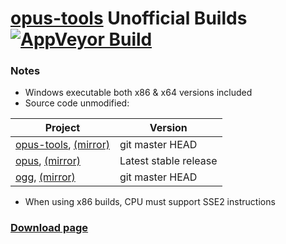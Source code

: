 ﻿# [opus-tools](https://www.opus-codec.org/) Unofficial Builds [![AppVeyor Build](https://ci.appveyor.com/api/projects/status/github/Chocobo1/opus-tools_win32-build?branch=master&svg=true)](https://ci.appveyor.com/project/Chocobo1/opus-tools-win32-build)

### Notes
* Windows executable both x86 & x64 versions included
* Source code unmodified:

 |Project|Version|
 |---|---|
 |[opus-tools](https://git.xiph.org/?p=opus-tools.git), [(mirror)](https://github.com/xiph/opus-tools)|git master HEAD|
 |[opus](https://git.xiph.org/?p=opus.git), [(mirror)](https://github.com/xiph/opus)|Latest stable release|
 |[ogg](https://git.xiph.org/?p=ogg.git), [(mirror)](https://github.com/xiph/ogg)|git master HEAD|

* When using x86 builds, CPU must support SSE2 instructions

### [Download page](https://github.com/Chocobo1/opus-tools_win32-build/releases)

